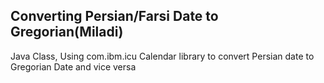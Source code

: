 ## Converting Persian/Farsi Date to Gregorian(Miladi)

Java Class, Using com.ibm.icu Calendar library to convert Persian date to Gregorian Date and vice versa
